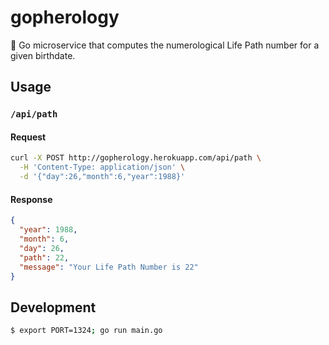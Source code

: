 # gopherology

🔮 Go microservice that computes the numerological Life Path number for a given birthdate.

## Usage

### `/api/path`

#### Request

```bash
curl -X POST http://gopherology.herokuapp.com/api/path \
  -H 'Content-Type: application/json' \
  -d '{"day":26,"month":6,"year":1988}'
```

#### Response

```json
{
  "year": 1988,
  "month": 6,
  "day": 26,
  "path": 22,
  "message": "Your Life Path Number is 22"
}
```

## Development

```bash
$ export PORT=1324; go run main.go
```
